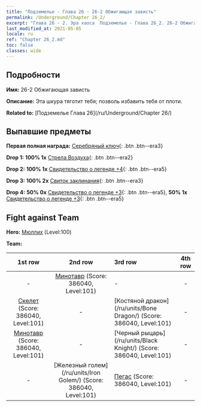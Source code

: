 ```yaml
---
title: "Подземелье - Глава 26 - 26-2 Обжигающая зависть"
permalink: /Underground/Chapter 26_2/
excerpt: "Глава 26 - 2. Эра хаоса  Подземелье - Глава 26_2. 26-2 Обжигающая зависть"
last_modified_at: 2021-05-05
locale: ru
ref: "Chapter 26_2.md"
toc: false
classes: wide
---
```


## Подробности

 **Имя:** 26-2 Обжигающая зависть

 **Описание:** Эта шкура тяготит тебя; позволь избавить тебя от плоти.

 **Related to:** [Подземелье Глава 26](/ru/Underground/Chapter 26/)

## Выпавшие предметы

 **Первая полная награда:** [Серебряный ключ](/ItemsRU/con_693/){: .btn .btn--era3}

 **Drop 1:** **100% 1x** [Стрела Воздуха](/ItemsRU/her_449/){: .btn .btn--era2}

 **Drop 2:** **100% 1x** [Свидетельство о легенде +4](/ItemsRU/mat_95/){: .btn .btn--era5}

 **Drop 3:** **100% 2x** [Свиток заклинания](/ItemsRU/con_694/){: .btn .btn--era3}

 **Drop 4:** **50% 0x** [Свидетельство о легенде +3](/ItemsRU/mat_88/){: .btn .btn--era5}, **50% 1x** [Свидетельство о легенде +3](/ItemsRU/mat_88/){: .btn .btn--era5}


## Fight against Team
 **Hero:** [Мюллих](/ru/heroes/Mullich/) (Level:100)

 **Team:**


  | 1st row | 2nd row | 3rd row | 4th row |
  |:----:|:----:|:----|:----:|
  | - | [Минотавр](/ru/units/Minotaur/) (Score: 386040, Level:101)  | - | - |
  | [Скелет](/ru/units/Skeleton/) (Score: 386040, Level:101)  | - | [Костяной дракон](/ru/units/Bone Dragon/) (Score: 386040, Level:101)  | - |
  | [Минотавр](/ru/units/Minotaur/) (Score: 386040, Level:101)  | - | [Черный рыцарь](/ru/units/Black Knight/) (Score: 386040, Level:101)  | - |
  | - | [Железный голем](/ru/units/Iron Golem/) (Score: 386040, Level:101)  | [Пегас](/ru/units/Pegasus/) (Score: 386040, Level:101)  | - |


